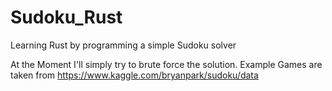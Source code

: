 # Sudoku_Rust
Learning Rust by programming a simple Sudoku solver

At the Moment I'll simply try to brute force the solution. 
Example Games are taken from https://www.kaggle.com/bryanpark/sudoku/data
